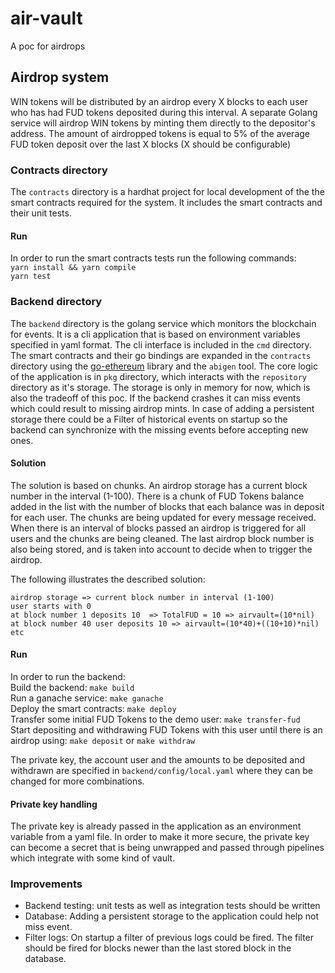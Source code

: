 # air-vault

A poc for airdrops

## Airdrop system

WIN tokens will be distributed by an airdrop every X blocks to each user who has had FUD tokens deposited during this interval. A separate Golang service will airdrop WIN tokens by minting them directly to the depositor's address. The amount of airdropped tokens is equal to 5% of the average FUD token deposit over the last X blocks (X should be configurable)

### Contracts directory

The `contracts` directory is a hardhat project for local development of the the smart contracts required for the system. It includes the smart contracts and their unit tests.
<br/>

#### Run

In order to run the smart contracts tests run the following commands:
<br/>
`yarn install && yarn compile`
<br/>
`yarn test`

### Backend directory

The `backend` directory is the golang service which monitors the blockchain for events. It is a cli application that is based on environment variables specified in yaml format. The cli interface is included in the `cmd` directory. The smart contracts and their go bindings are expanded in the `contracts` directory using the [go-ethereum](https://github.com/ethereum/go-ethereum) library and the `abigen` tool. The core logic of the application is in `pkg` directory, which interacts with the `repository` directory as it's storage. The storage is only in memory for now, which is also the tradeoff of this poc. If the backend crashes it can miss events which could result to missing airdrop mints. In case of adding a persistent storage there could be a Filter of historical events on startup so the backend can synchronize with the missing events before accepting new ones.
<br/>

#### Solution

The solution is based on chunks. An airdrop storage has a current block number in the interval (1-100). There is a chunk of FUD Tokens balance added in the list with the number of blocks that each balance was in deposit for each user. The chunks are being updated for every message received. When there is an interval of blocks passed an airdrop is triggered for all users and the chunks are being cleaned. The last airdrop block number is also being stored, and is taken into account to decide when to trigger the airdrop.

The following illustrates the described solution:

```
airdrop storage => current block number in interval (1-100)
user starts with 0
at block number 1 deposits 10  => TotalFUD = 10 => airvault=(10*nil)
at block number 40 user deposits 10 => airvault=(10*40)+((10+10)*nil)
etc
```

#### Run

In order to run the backend:
<br/>
Build the backend: `make build`
<br/>
Run a ganache service: `make ganache`
<br/>
Deploy the smart contracts: `make deploy`
<br/>
Transfer some initial FUD Tokens to the demo user: `make transfer-fud`
<br/>
Start depositing and withdrawing FUD Tokens with this user until there is an airdrop using: `make deposit` or `make withdraw`

The private key, the account user and the amounts to be deposited and withdrawn are specified in `backend/config/local.yaml` where they can be changed for more combinations.

#### Private key handling

The private key is already passed in the application as an environment variable from a yaml file. In order to make it more secure, the private key can become a secret that is being unwrapped and passed through pipelines which integrate with some kind of vault.

### Improvements

- Backend testing: unit tests as well as integration tests should be written
- Database: Adding a persistent storage to the application could help not miss event.
- Filter logs: On startup a filter of previous logs could be fired. The filter should be fired for blocks newer than the last stored block in the database.
